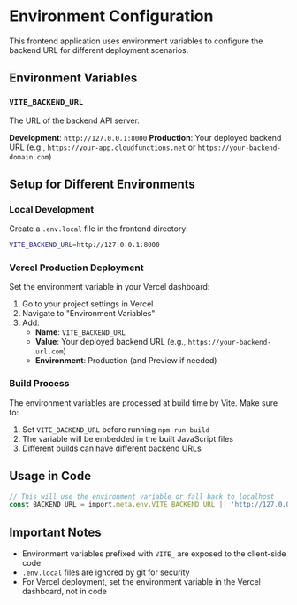 # Environment Configuration

This frontend application uses environment variables to configure the backend URL for different deployment scenarios.

## Environment Variables

### `VITE_BACKEND_URL`
The URL of the backend API server.

**Development**: `http://127.0.0.1:8000`
**Production**: Your deployed backend URL (e.g., `https://your-app.cloudfunctions.net` or `https://your-backend-domain.com`)

## Setup for Different Environments

### Local Development
Create a `.env.local` file in the frontend directory:
```bash
VITE_BACKEND_URL=http://127.0.0.1:8000
```

### Vercel Production Deployment
Set the environment variable in your Vercel dashboard:
1. Go to your project settings in Vercel
2. Navigate to "Environment Variables"
3. Add:
   - **Name**: `VITE_BACKEND_URL`
   - **Value**: Your deployed backend URL (e.g., `https://your-backend-url.com`)
   - **Environment**: Production (and Preview if needed)

### Build Process
The environment variables are processed at build time by Vite. Make sure to:
1. Set `VITE_BACKEND_URL` before running `npm run build`
2. The variable will be embedded in the built JavaScript files
3. Different builds can have different backend URLs

## Usage in Code
```typescript
// This will use the environment variable or fall back to localhost
const BACKEND_URL = import.meta.env.VITE_BACKEND_URL || 'http://127.0.0.1:8000';
```

## Important Notes
- Environment variables prefixed with `VITE_` are exposed to the client-side code
- `.env.local` files are ignored by git for security
- For Vercel deployment, set the environment variable in the Vercel dashboard, not in code
